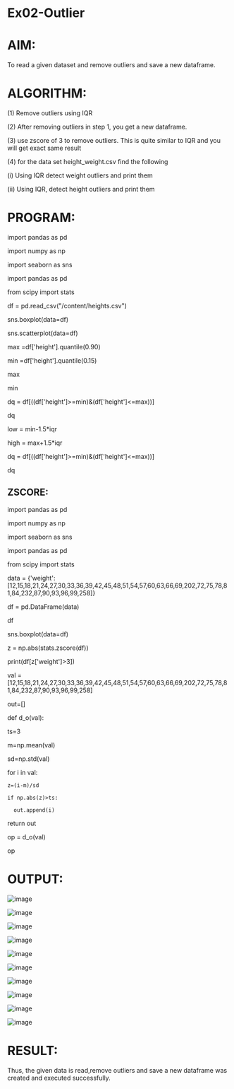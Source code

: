 # Ex02-Outlier
# AIM:
To read a given dataset and remove outliers and save a new dataframe.

# ALGORITHM:
(1) Remove outliers using IQR

(2) After removing outliers in step 1, you get a new dataframe.

(3) use zscore of 3 to remove outliers. This is quite similar to IQR and you will get exact same result

(4) for the data set height_weight.csv find the following

(i) Using IQR detect weight outliers and print them

(ii) Using IQR, detect height outliers and print them

# PROGRAM:
import pandas as pd

import numpy as np

import seaborn as sns

import pandas as pd

from scipy import stats

df = pd.read_csv("/content/heights.csv")

sns.boxplot(data=df)

sns.scatterplot(data=df)

max =df['height'].quantile(0.90)

min =df['height'].quantile(0.15)

max

min

dq = df[((df['height']>=min)&(df['height']<=max))]

dq

low = min-1.5*iqr

high = max+1.5*iqr

dq = df[((df['height']>=min)&(df['height']<=max))]

dq

## ZSCORE:

import pandas as pd

import numpy as np

import seaborn as sns

import pandas as pd

from scipy import stats

data = {'weight':[12,15,18,21,24,27,30,33,36,39,42,45,48,51,54,57,60,63,66,69,202,72,75,78,81,84,232,87,90,93,96,99,258]}

df = pd.DataFrame(data)

df

sns.boxplot(data=df)

z = np.abs(stats.zscore(df))

print(df[z['weight']>3])

val = [12,15,18,21,24,27,30,33,36,39,42,45,48,51,54,57,60,63,66,69,202,72,75,78,81,84,232,87,90,93,96,99,258]

out=[]

def d_o(val):

  ts=3
  
  m=np.mean(val)
  
  sd=np.std(val)
  
  for i in val:
  
    z=(i-m)/sd
    
    if np.abs(z)>ts:
    
      out.append(i)
      
  return out

  op = d_o(val)

  op

  # OUTPUT:

  ![image](https://github.com/Yugendaran/ODD2023---Datascience---Ex-02/assets/128135616/ce20a1d1-83d7-4ba9-ba68-d1b6a6a9fc74)

  ![image](https://github.com/Yugendaran/ODD2023---Datascience---Ex-02/assets/128135616/d99857a5-ba5d-4205-b136-fe5db64f82e4)

  ![image](https://github.com/Yugendaran/ODD2023---Datascience---Ex-02/assets/128135616/3575c862-ddc9-4676-bc2a-eb0b028c0335)

  ![image](https://github.com/Yugendaran/ODD2023---Datascience---Ex-02/assets/128135616/77c62ada-fc65-4dd1-bf90-6fb4fad91bd0)

  ![image](https://github.com/Yugendaran/ODD2023---Datascience---Ex-02/assets/128135616/1baf73cc-50a3-4b5c-9811-68c7a104cc09)

  ![image](https://github.com/Yugendaran/ODD2023---Datascience---Ex-02/assets/128135616/2d457791-498c-43e7-920f-2e9d9027cdc2)

  ![image](https://github.com/Yugendaran/ODD2023---Datascience---Ex-02/assets/128135616/188ebebc-0dcf-443e-afbd-15986f2b10a4)

  ![image](https://github.com/Yugendaran/ODD2023---Datascience---Ex-02/assets/128135616/5d623ceb-b7ea-4993-bd0f-626bc7e4bc72)

  ![image](https://github.com/Yugendaran/ODD2023---Datascience---Ex-02/assets/128135616/849cecb5-3c55-48bf-999f-8dbc43f85049)

  ![image](https://github.com/Yugendaran/ODD2023---Datascience---Ex-02/assets/128135616/bb55307b-ca2e-447a-9cba-f1a18fcf8066)


  # RESULT:
  Thus, the given data is read,remove outliers and save a new dataframe was created and executed successfully.











